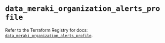 # `data_meraki_organization_alerts_profile`

Refer to the Terraform Registry for docs: [`data_meraki_organization_alerts_profile`](https://registry.terraform.io/providers/ciscodevnet/meraki/1.7.1/docs/data-sources/organization_alerts_profile).
